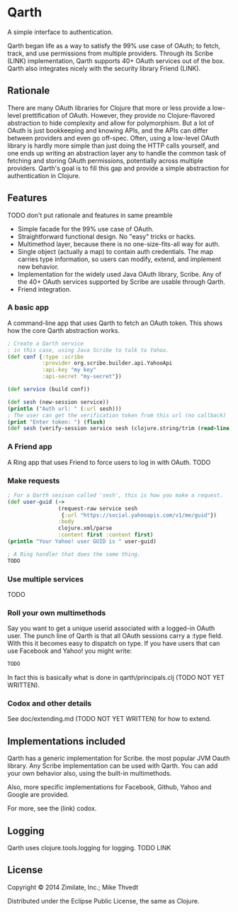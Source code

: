 # Qarth

A simple interface to authentication.

Qarth began life as a way to satisfy the 99% use case of OAuth;
to fetch, track, and use permissions from multiple providers.
Through its Scribe (LINK) implementation, Qarth supports 40+ OAuth services
out of the box. Qarth also integrates nicely with the security library Friend (LINK).

## Rationale

There are many OAuth libraries for Clojure that more or less provide a low-level
prettification of OAuth. However, they provide
no Clojure-flavored abstraction to hide complexity and allow for polymorphism.
But a lot of OAuth is just bookkeeping and knowing APIs, and the APIs
can differ between providers and even go off-spec.
Often, using a low-level OAuth library
is hardly more simple than just doing the HTTP calls yourself,
and one ends up writing an abstraction layer any to handle the common
task of fetching and storing OAuth permissions, potentially across
multiple providers.
Qarth's goal is to fill this gap and provide a simple abstraction
for authentication in Clojure.

## Features

TODO don't put rationale and features in same preamble

* Simple facade for the 99% use case of OAuth.
* Straightforward functional design. No "easy" tricks or hacks.
* Multimethod layer, because there is no one-size-fits-all way for auth.
* Single object (actually a map) to contain auth credentials. The map
carries type information, so users can modify, extend, and implement new behavior.
* Implementation for the widely used Java OAuth library, Scribe.
Any of the 40+ OAuth services supported by Scribe are usable through Qarth.
* Friend integration.

### A basic app

A command-line app that uses Qarth to fetch an OAuth token.
This shows how the core Qarth abstraction works.

```clojure
; Create a Qarth service
; in this case, using Java Scribe to talk to Yahoo.
(def conf {:type :scribe
           :provider org.scribe.builder.api.YahooApi
           :api-key "my key"
           :api-secret "my-secret"})

(def service (build conf))

(def sesh (new-session service))
(println ("Auth url: " (:url sesh)))
; The user can get the verification token from this url (no callback)
(print "Enter token: ") (flush)
(def sesh (verify-session service sesh (clojure.string/trim (read-line))))
```

### A Friend app

A Ring app that uses Friend to force users to log in with OAuth.
TODO

### Make requests

```clojure
; For a Qarth sesison called 'sesh', this is how you make a request.
(def user-guid (->
				(request-raw service sesh
				 {:url "https://social.yahooapis.com/v1/me/guid"})
				:body
				clojure.xml/parse
				:content first :content first)
(println "Your Yahoo! user GUID is " user-guid)

; A Ring handler that does the same thing.
TODO
```

### Use multiple services

TODO

### Roll your own multimethods

Say you want to get a unique userid associated with a logged-in OAuth user.
The punch line of Qarth is that all OAuth sessions carry a :type field.
With this it becomes easy to dispatch on type. If you have users that
can use Facebook and Yahoo! you might write:

```clojure
TODO
```

In fact this is basically what is done in qarth/principals.clj (TODO NOT YET WRITTEN).

### Codox and other details

See doc/extending.md (TODO NOT YET WRITTEN) for how to extend.

## Implementations included

Qarth has a generic implementation for Scribe.
the most popular JVM Oauth library. Any Scribe implementation
can be used with Qarth.
You can add your own behavior also, using the built-in multimethods.

Also, more specific implementations for Facebook, Github, Yahoo and Google
are provided.

For more, see the (link) codox.

## Logging

Qarth uses clojure.tools.logging for logging. TODO LINK

## License

Copyright © 2014 Zimilate, Inc.; Mike Thvedt

Distributed under the Eclipse Public License, the same as Clojure.
